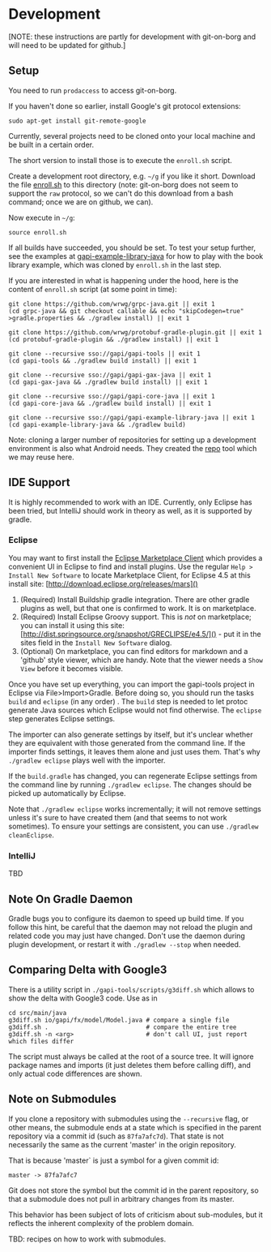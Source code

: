 # Development

[NOTE: these instructions are partly for development with git-on-borg and will need to be updated
for github.]

## Setup

You need to run `prodaccess` to access git-on-borg.

If you haven't done so earlier, install Google's git protocol extensions:

    sudo apt-get install git-remote-google

Currently, several projects need to be cloned onto your local machine and be built in a certain order.

The short version to install those is to execute the `enroll.sh` script.

Create a development root directory, e.g. `~/g` if you like it short. Download
the file
[enroll.sh](https://gapi.git.corp.google.com/gapi-tools/+/master/scripts/enroll.sh)
to this directory (note: git-on-borg does not seem to support the `raw` protocol, so
we can't do this download from a bash command; once we are on github, we can).

Now execute in `~/g`:

    source enroll.sh

If all builds have succeeded, you should be set. To test your setup further, see the examples
at [gapi-example-library-java](https://gapi.git.corp.google.com/gapi-example-library-java) for how
to play with the book library example, which was cloned by `enroll.sh` in the last step.

If you are interested in what is happening under the hood, here is the content of `enroll.sh`
script (at some point in time):

    git clone https://github.com/wrwg/grpc-java.git || exit 1
    (cd grpc-java && git checkout callable && echo "skipCodegen=true" >gradle.properties && ./gradlew install) || exit 1

    git clone https://github.com/wrwg/protobuf-gradle-plugin.git || exit 1
    (cd protobuf-gradle-plugin && ./gradlew install) || exit 1

    git clone --recursive sso://gapi/gapi-tools || exit 1
    (cd gapi-tools && ./gradlew build install) || exit 1

    git clone --recursive sso://gapi/gapi-gax-java || exit 1
    (cd gapi-gax-java && ./gradlew build install) || exit 1

    git clone --recursive sso://gapi/gapi-core-java || exit 1
    (cd gapi-core-java && ./gradlew build install) || exit 1

    git clone --recursive sso://gapi/gapi-example-library-java || exit 1
    (cd gapi-example-library-java && ./gradlew build)

Note: cloning a larger number of repositories for setting up a development
environment is also what Android needs. They created the
[repo](https://source.android.com/source/using-repo.html) tool which we may
reuse here.


## IDE Support

It is highly recommended to work with an IDE. Currently, only Eclipse has been tried, but IntelliJ
should work in theory as well, as it is supported by gradle.

### Eclipse

You may want to first install the
[Eclipse Marketplace Client](https://marketplace.eclipse.org) which provides a
convenient UI in Eclipse to find and install plugins. Use the regular `Help > Install
New Software` to locate Marketplace Client, for Eclipse 4.5 at this install
site: [http://download.eclipse.org/releases/mars]()

1. (Required) Install Buildship gradle integration. There are other gradle plugins as well, but
   that one is confirmed to work. It is on marketplace.
2. (Required) Install Eclipse Groovy support. This is _not_ on marketplace; you can install it
   using this site: [http://dist.springsource.org/snapshot/GRECLIPSE/e4.5/]() - put it in the
   sites field in the `Install New Software` dialog. 
3. (Optional) On marketplace, you can find editors for markdown and a 'github' style viewer, which are
   handy. Note that the viewer needs a `Show View` before it becomes visible.

Once you have set up everything, you can import the gapi-tools project in Eclipse via File>Import>Gradle.
Before doing so, you should run the tasks `build` and `eclipse` (in any order) . The `build` step is
needed to let protoc generate Java sources which Eclipse would not find otherwise. The `eclipse`
step generates Eclipse settings.

The importer can also generate settings by itself, but it's unclear whether they are equivalent
with those generated from the command line. If the importer finds settings, it leaves them alone
and just uses them. That's why `./gradlew eclipse` plays well with the importer.

If the `build.gradle` has changed, you can regenerate Eclipse settings from the command line by
running `./gradlew eclipse`. The changes should be picked up automatically by Eclipse.

Note that `./gradlew eclipse` works incrementally; it will not remove settings unless it's sure
to have created them (and that seems to not work sometimes). To ensure your
settings are consistent, you can use `./gradlew cleanEclipse`.


### IntelliJ

TBD

## Note On Gradle Daemon

Gradle bugs you to configure its daemon to speed up build time. If you follow this hint, be
careful that the daemon may not reload the plugin and related code you may just have changed. Don't
use the daemon during plugin development, or restart it with `./gradlew --stop`
when needed.

## Comparing Delta with Google3

There is a utility script in `./gapi-tools/scripts/g3diff.sh` which allows to show the delta
with Google3 code. Use as in

    cd src/main/java
    g3diff.sh io/gapi/fx/model/Model.java # compare a single file
    g3diff.sh .                           # compare the entire tree
    g3diff.sh -n <arg>                    # don't call UI, just report which files differ

The script must always be called at the root of a source tree. It will ignore package names and
imports (it just deletes them before calling diff), and only actual code differences are shown.

## Note on Submodules

If you clone a repository with submodules using the `--recursive` flag, or other
means, the submodule ends at a state which is specified in the parent repository
via a commit id (such as `87fa7afc7d`). That state is not necessarily the same as the
current 'master' in the origin repository.

That is because 'master` is just a symbol for a given commit id:

    master -> 87fa7afc7

Git does not store the symbol but the commit id in the parent repository, so that a
submodule does not pull in arbitrary changes from its master.

This behavior has been subject of lots of criticism about sub-modules, but it reflects
the inherent complexity of the problem domain.

TBD: recipes on how to work with submodules.
